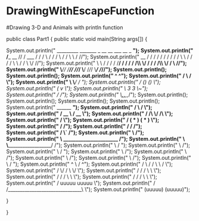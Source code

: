 # DrawingWithEscapeFunction
#Drawing 3-D and Animals with println function

public class Part1 {
public static void main(String args[]) {
 



System.out.println("     _________   _______ _  __       __  ___      __ _     __");
System.out.println("    /___  __ // / ___  / / /  \\     / / /   \\    / / \\ \\  / //");
System.out.println("  __   / /  /  / /  / / / / / \\ \\  / / / / \\ \\  / /   \\ \\/ //");
System.out.println("  \\ \\ / /  /  / /__/ / / / / /\\\\ \\/ / / / /\\\\ \\/ /     \\  //");
System.out.println("   \\___/__/  /______/_/ /_/_/  \\__/  /_/_/  \\___/      /_//");
System.out.println();
System.out.println();
System.out.println("    ^        ^");
System.out.println("  /  \\     /   \\");
System.out.println("  \\   \\___/    / ");
System.out.println("  / (*)    (*)  \\");
System.out.println(" (      v        \\");
System.out.println("  \\   3      3    \\~");
System.out.println("  /               /");
System.out.println("  \\____,,____,,_/");
System.out.println();
System.out.println();
System.out.println();
System.out.println();
System.out.println("                ______               ______");
System.out.println("              /        \\           /        \\");
System.out.println("             /   __     \\         /  __      \\");
System.out.println("            /   /__\\    \\________/  /__\\      \\");
System.out.println("           /                                   \\");
System.out.println("          /     (   *   )         (  *  )       \\");
System.out.println("         /                                       /");
System.out.println("        /                 /                     /");
System.out.println("       /                  \\`                   /");
System.out.println("       \\                                      /");
System.out.println("        \\       ______________________       /");
System.out.println("         \\      \\____________________/      /");
System.out.println("          \\                                / ");
System.out.println("           \\                              /");
System.out.println("            \\                            / ");
System.out.println("             \\                          /");
System.out.println("              \\                        /");
System.out.println("               \\                      /");
System.out.println("                \\                    /");
System.out.println("                 \\                  / ");
System.out.println("            ^     \\                /    ^");
System.out.println("           / \\  /  /           \\   \\  /  \\");
System.out.println("          /   \\/  /             \\   \\/    \\");
System.out.println("         /    /  /               \\   \\     \\");
System.out.println("        /    /  /                 \\   \\     \\");
System.out.println("       /    /  /                   \\   \\     \\");
System.out.println("      /    uuuuu                    uuuuu     \\");
System.out.println("     /    /_______________________________\\    \\");
System.out.println("    (uuuuu)                                (uuuuu)");

}


}
